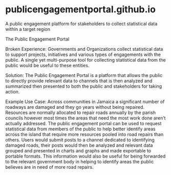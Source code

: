 # publicengagementportal.github.io
A public engagement platform for stakeholders to collect statistical data within a target region

The Public Engagement Portal

Broken Experience:
Governments and Organizations collect statistical data to support projects, initiatives and various types of engagements with the public. A single yet multi-purpose tool for collecting statistical data from the public would be useful to these entities.

Solution:
The Public Engagement Portal is a platform that allows the public to directly provide relevant data to channels that is then analyzed and summarized then presented to both the public and stakeholders for taking action.

Example Use Case:
Across communities in Jamaica a significant number of roadways are damaged and they go years without being repaired. Resources are normally allocated to repair roads annually by the parish councils however most times the areas that need the most work done aren’t actually addressed. The public engagement portal can be used to request statistical data from members of the public to help better identify areas across the island that require more resources pooled into road repairs than others. Users would submit posts to a channel dedicated to identifying damaged roads, their posts would then be analyzed and relevant data grouped and presented in charts and graphs and made exportable to portable formats. This information would also be useful for being forwarded to the relevant government body in helping to identify areas the public believes are in need of more road repairs.


